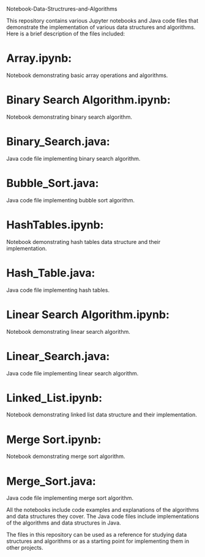 Notebook-Data-Structrures-and-Algorithms

This repository contains various Jupyter notebooks and Java code files that demonstrate the implementation of various data structures and algorithms. Here is a brief description of the files included:

# Array.ipynb: 
Notebook demonstrating basic array operations and algorithms.
# Binary Search Algorithm.ipynb: 
Notebook demonstrating binary search algorithm.
# Binary_Search.java: 
Java code file implementing binary search algorithm.
# Bubble_Sort.java: 
Java code file implementing bubble sort algorithm.
# HashTables.ipynb: 
Notebook demonstrating hash tables data structure and their implementation.
# Hash_Table.java: 
Java code file implementing hash tables.
# Linear Search Algorithm.ipynb: 
Notebook demonstrating linear search algorithm.
# Linear_Search.java: 
Java code file implementing linear search algorithm.
# Linked_List.ipynb: 
Notebook demonstrating linked list data structure and their implementation.
# Merge Sort.ipynb: 
Notebook demonstrating merge sort algorithm.
# Merge_Sort.java: 
Java code file implementing merge sort algorithm.

All the notebooks include code examples and explanations of the algorithms and data structures they cover. The Java code files include implementations of the algorithms and data structures in Java.

The files in this repository can be used as a reference for studying data structures and algorithms or as a starting point for implementing them in other projects.
